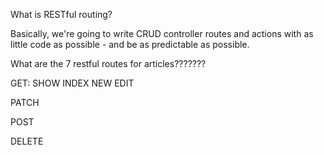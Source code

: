 What is RESTful routing?

Basically, we're going to write CRUD controller routes and actions with as little code as possible - and be as predictable as possible.

What are the 7 restful routes for articles???????

GET:
SHOW
INDEX
NEW
EDIT

PATCH

POST

DELETE
